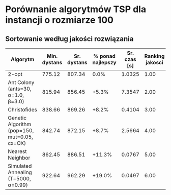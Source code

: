 # Porównanie algorytmów TSP dla instancji o rozmiarze 100

## Sortowanie według jakości rozwiązania

| Algorytm | Min. dystans | Sr. dystans | % ponad najlepszy | Sr. czas [s] | Ranking jakosci |
| --- | --- | --- | --- | --- | --- |
| 2-opt | 775.12 | 807.34 | 0.0% | 1.0325 | 1.00 |
| Ant Colony (ants=30, α=1.0, β=3.0) | 815.94 | 856.45 | +5.3% | 7.3547 | 2.00 |
| Christofides | 838.66 | 869.26 | +8.2% | 0.4104 | 3.00 |
| Genetic Algorithm (pop=150, mut=0.05, cx=OX) | 842.74 | 872.15 | +8.7% | 2.5664 | 4.00 |
| Nearest Neighbor | 862.45 | 886.51 | +11.3% | 0.0767 | 5.00 |
| Simulated Annealing (T=5000, α=0.99) | 922.64 | 962.29 | +19.0% | 0.0497 | 6.00 |
